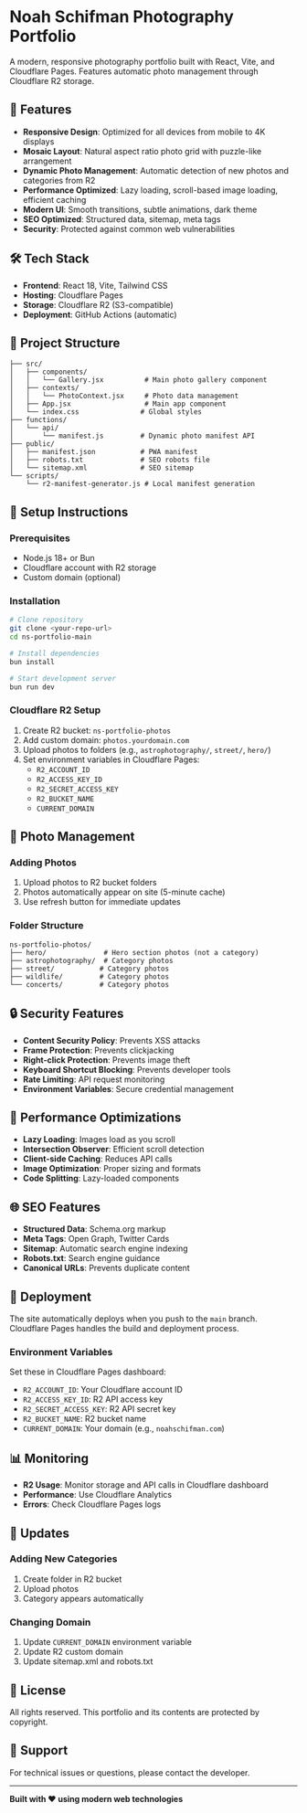# Noah Schifman Photography Portfolio

A modern, responsive photography portfolio built with React, Vite, and Cloudflare Pages. Features automatic photo management through Cloudflare R2 storage.

## 🚀 Features

- **Responsive Design**: Optimized for all devices from mobile to 4K displays
- **Mosaic Layout**: Natural aspect ratio photo grid with puzzle-like arrangement
- **Dynamic Photo Management**: Automatic detection of new photos and categories from R2
- **Performance Optimized**: Lazy loading, scroll-based image loading, efficient caching
- **Modern UI**: Smooth transitions, subtle animations, dark theme
- **SEO Optimized**: Structured data, sitemap, meta tags
- **Security**: Protected against common web vulnerabilities

## 🛠️ Tech Stack

- **Frontend**: React 18, Vite, Tailwind CSS
- **Hosting**: Cloudflare Pages
- **Storage**: Cloudflare R2 (S3-compatible)
- **Deployment**: GitHub Actions (automatic)

## 📁 Project Structure

```
├── src/
│   ├── components/
│   │   └── Gallery.jsx          # Main photo gallery component
│   ├── contexts/
│   │   └── PhotoContext.jsx     # Photo data management
│   ├── App.jsx                  # Main app component
│   └── index.css               # Global styles
├── functions/
│   └── api/
│       └── manifest.js         # Dynamic photo manifest API
├── public/
│   ├── manifest.json           # PWA manifest
│   ├── robots.txt              # SEO robots file
│   └── sitemap.xml             # SEO sitemap
└── scripts/
    └── r2-manifest-generator.js # Local manifest generation
```

## 🔧 Setup Instructions

### Prerequisites
- Node.js 18+ or Bun
- Cloudflare account with R2 storage
- Custom domain (optional)

### Installation
```bash
# Clone repository
git clone <your-repo-url>
cd ns-portfolio-main

# Install dependencies
bun install

# Start development server
bun run dev
```

### Cloudflare R2 Setup
1. Create R2 bucket: `ns-portfolio-photos`
2. Add custom domain: `photos.yourdomain.com`
3. Upload photos to folders (e.g., `astrophotography/`, `street/`, `hero/`)
4. Set environment variables in Cloudflare Pages:
   - `R2_ACCOUNT_ID`
   - `R2_ACCESS_KEY_ID`
   - `R2_SECRET_ACCESS_KEY`
   - `R2_BUCKET_NAME`
   - `CURRENT_DOMAIN`

## 📸 Photo Management

### Adding Photos
1. Upload photos to R2 bucket folders
2. Photos automatically appear on site (5-minute cache)
3. Use refresh button for immediate updates

### Folder Structure
```
ns-portfolio-photos/
├── hero/              # Hero section photos (not a category)
├── astrophotography/  # Category photos
├── street/           # Category photos
├── wildlife/         # Category photos
└── concerts/         # Category photos
```

## 🔒 Security Features

- **Content Security Policy**: Prevents XSS attacks
- **Frame Protection**: Prevents clickjacking
- **Right-click Protection**: Prevents image theft
- **Keyboard Shortcut Blocking**: Prevents developer tools
- **Rate Limiting**: API request monitoring
- **Environment Variables**: Secure credential management

## 📱 Performance Optimizations

- **Lazy Loading**: Images load as you scroll
- **Intersection Observer**: Efficient scroll detection
- **Client-side Caching**: Reduces API calls
- **Image Optimization**: Proper sizing and formats
- **Code Splitting**: Lazy-loaded components

## 🌐 SEO Features

- **Structured Data**: Schema.org markup
- **Meta Tags**: Open Graph, Twitter Cards
- **Sitemap**: Automatic search engine indexing
- **Robots.txt**: Search engine guidance
- **Canonical URLs**: Prevents duplicate content

## 🚀 Deployment

The site automatically deploys when you push to the `main` branch. Cloudflare Pages handles the build and deployment process.

### Environment Variables
Set these in Cloudflare Pages dashboard:
- `R2_ACCOUNT_ID`: Your Cloudflare account ID
- `R2_ACCESS_KEY_ID`: R2 API access key
- `R2_SECRET_ACCESS_KEY`: R2 API secret key
- `R2_BUCKET_NAME`: R2 bucket name
- `CURRENT_DOMAIN`: Your domain (e.g., `noahschifman.com`)

## 📊 Monitoring

- **R2 Usage**: Monitor storage and API calls in Cloudflare dashboard
- **Performance**: Use Cloudflare Analytics
- **Errors**: Check Cloudflare Pages logs

## 🔄 Updates

### Adding New Categories
1. Create folder in R2 bucket
2. Upload photos
3. Category appears automatically

### Changing Domain
1. Update `CURRENT_DOMAIN` environment variable
2. Update R2 custom domain
3. Update sitemap.xml and robots.txt

## 📄 License

All rights reserved. This portfolio and its contents are protected by copyright.

## 🤝 Support

For technical issues or questions, please contact the developer.

---

**Built with ❤️ using modern web technologies** 